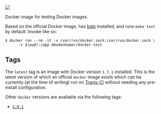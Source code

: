 [![](https://travis-ci.org/mbodenhamer/docker-docker-test.svg?branch=master)](https://travis-ci.org/mbodenhamer/docker-docker-test)

Docker image for testing Docker images.

Based on the official Docker image, has [bats](https://github.com/sstephenson/bats) installed, and runs `make test` by default. Invoke like so:

    $ docker run --rm -it -v /var/run/docker.sock:/var/run/docker.sock \
	      -v $(pwd):/app mbodenhamer/docker-test

Tags
----

The `latest` tag is an image with Docker version `1.7.1` installed. This is the latest version of which an official `docker` image exists which can be currently (at the time of writing) run on [Travis-CI](https://travis-ci.org/) without needing any pre-install configuration.

Other `docker` versions are available via the following tags:

* [`1.9.1`](https://github.com/mbodenhamer/docker-docker-test/tree/1.9.1)

